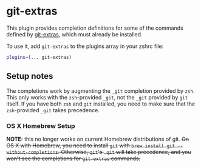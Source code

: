 # git-extras

This plugin provides completion definitions for some of the commands defined by
[git-extras](https://github.com/tj/git-extras), which must already be installed.

To use it, add `git-extras` to the plugins array in your zshrc file:

```zsh
plugins=(... git-extras)
```

## Setup notes

The completions work by augmenting the `_git` completion provided by `zsh`. This
only works with the `zsh`-provided `_git`, not the `_git` provided by `git`
itself. If you have both `zsh` and `git` installed, you need to make sure that
the `zsh`-provided `_git` takes precedence.

### OS X Homebrew Setup

**NOTE:** this no longer works on current Homebrew distributions of git. ~~On OS
X with Homebrew, you need to install `git` with
`brew install git --without-completions`. Otherwise, `git`'s `_git` will take
precedence, and you won't see the completions for `git-extras` commands.~~
